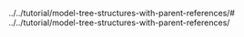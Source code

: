 ../../tutorial/model-tree-structures-with-parent-references/# ../../tutorial/model-tree-structures-with-parent-references/
